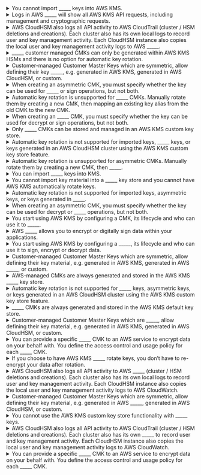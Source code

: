 <details>
	<summary>
		You cannot import _____ keys into AWS KMS.
	</summary>
		asymmetric
</details>

<details>
	<summary>
		Logs in AWS _____ will show all AWS KMS API requests, including management and cryptographic requests.
	</summary>
		CloudTrail
</details>

<details>
	<summary>
		AWS CloudHSM also logs all API activity to AWS CloudTrail (cluster / HSM deletions and creations). Each cluster also has its own local logs to record user and key management activity. Each CloudHSM instance also copies the local user and key management activity logs to AWS _____.
	</summary>
		CloudWatch
</details>

<details>
	<summary>
		_____ customer managed CMKs can only be generated within AWS KMS HSMs and there is no option for automatic key rotation.
	</summary>
		Asymmetric
</details>

<details>
	<summary>
		Customer-managed Customer Master Keys which are symmetric, allow defining their key _____, e.g. generated in AWS KMS, generated in AWS CloudHSM, or custom.
	</summary>
		material
</details>

<details>
	<summary>
		When creating an asymmetric CMK, you must specify whether the key can be used for _____ or sign operations, but not both.
	</summary>
		decrypt
</details>

<details>
	<summary>
		Automatic key rotation is unsupported for _____ CMKs. Manually rotate them by creating a new CMK, then mapping an existing key alias from the old CMK to the new CMK.
	</summary>
		asymmetric
</details>

<details>
	<summary>
		When creating an _____ CMK, you must specify whether the key can be used for decrypt or sign operations, but not both.
	</summary>
		asymmetric
</details>

<details>
	<summary>
		Only _____ CMKs can be stored and managed in an AWS KMS custom key store.
	</summary>
		customer managed
</details>

<details>
	<summary>
		Automatic key rotation is not supported for imported keys, _____ keys, or keys generated in an AWS CloudHSM cluster using the AWS KMS custom key store feature.
	</summary>
		asymmetric
</details>

<details>
	<summary>
		Automatic key rotation is unsupported for asymmetric CMKs. Manually rotate them by creating a new CMK, then _____.
	</summary>
		mapping an existing key alias from the old CMK to the new CMK
</details>

<details>
	<summary>
		You can import _____ keys into KMS.
	</summary>
		symmetric
</details>

<details>
	<summary>
		You cannot import key material into a _____ key store and you cannot have AWS KMS automatically rotate keys.
	</summary>
		custom
</details>

<details>
	<summary>
		Automatic key rotation is not supported for imported keys, asymmetric keys, or keys generated in _____.
	</summary>
		an AWS CloudHSM cluster using the AWS KMS custom key store feature
</details>

<details>
	<summary>
		When creating an asymmetric CMK, you must specify whether the key can be used for decrypt or _____ operations, but not both.
	</summary>
		sign
</details>

<details>
	<summary>
		You start using AWS KMS by configuring a CMK, its lifecycle and who can use it to _____.
	</summary>
		sign, encrypt or decrypt data
</details>

<details>
	<summary>
		AWS _____ allows you to encrypt or digitally sign data within your applications.
	</summary>
		KMS
</details>

<details>
	<summary>
		You start using AWS KMS by configuring a _____, its lifecycle and who can use it to sign, encrypt or decrypt data.
	</summary>
		CMK
</details>

<details>
	<summary>
		Customer-managed Customer Master Keys which are symmetric, allow defining their key material, e.g. generated in AWS KMS, generated in AWS _____, or custom.
	</summary>
		CloudHSM
</details>

<details>
	<summary>
		AWS-managed CMKs are always generated and stored in the AWS KMS _____ key store.
	</summary>
		default
</details>

<details>
	<summary>
		Automatic key rotation is not supported for _____ keys, asymmetric keys, or keys generated in an AWS CloudHSM cluster using the AWS KMS custom key store feature.
	</summary>
		imported
</details>

<details>
	<summary>
		_____ CMKs are always generated and stored in the AWS KMS default key store.
	</summary>
		AWS-managed
</details>

<details>
	<summary>
		Customer-managed Customer Master Keys which are _____, allow defining their key material, e.g. generated in AWS KMS, generated in AWS CloudHSM, or custom.
	</summary>
		symmetric
</details>

<details>
	<summary>
		You can provide a specific _____ CMK to an AWS service to encrypt data on your behalf with. You define the access control and usage policy for each _____ CMK.
	</summary>
		customer managed
</details>

<details>
	<summary>
		If you choose to have AWS KMS _____ rotate keys, you don’t have to re-encrypt your data after rotation.
	</summary>
		automatically
</details>

<details>
	<summary>
		AWS CloudHSM also logs all API activity to AWS _____ (cluster / HSM deletions and creations). Each cluster also has its own local logs to record user and key management activity. Each CloudHSM instance also copies the local user and key management activity logs to AWS CloudWatch.
	</summary>
		CloudTrail
</details>

<details>
	<summary>
		Customer-managed Customer Master Keys which are symmetric, allow defining their key material, e.g. generated in AWS _____, generated in AWS CloudHSM, or custom.
	</summary>
		KMS
</details>

<details>
	<summary>
		You cannot use the AWS KMS custom key store functionality with _____ keys.
	</summary>
		asymmetric
</details>

<details>
	<summary>
		AWS CloudHSM also logs all API activity to AWS CloudTrail (cluster / HSM deletions and creations). Each cluster also has its own _____ to record user and key management activity. Each CloudHSM instance also copies the local user and key management activity logs to AWS CloudWatch.
	</summary>
		local logs
</details>

<details>
	<summary>
		You can provide a specific _____ CMK to an AWS service to encrypt data on your behalf with. You define the access control and usage policy for each _____ CMK.
	</summary>
		customer managed
</details>

